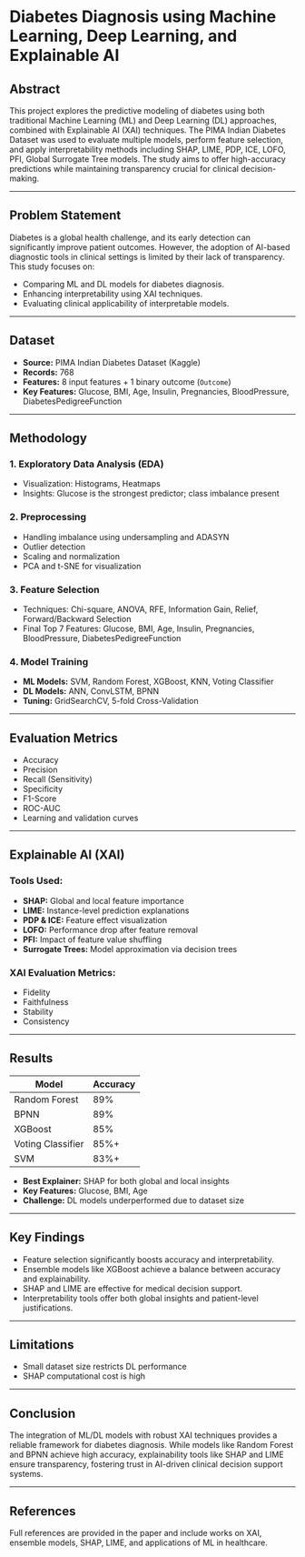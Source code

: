 
#  Diabetes Diagnosis using Machine Learning, Deep Learning, and Explainable AI


## Abstract

This project explores the predictive modeling of diabetes using both traditional Machine Learning (ML) and Deep Learning (DL) approaches, combined with Explainable AI (XAI) techniques. The PIMA Indian Diabetes Dataset was used to evaluate multiple models, perform feature selection, and apply interpretability methods including SHAP, LIME, PDP, ICE, LOFO, PFI, Global Surrogate Tree models. The study aims to offer high-accuracy predictions while maintaining transparency crucial for clinical decision-making.

---

##  Problem Statement

Diabetes is a global health challenge, and its early detection can significantly improve patient outcomes. However, the adoption of AI-based diagnostic tools in clinical settings is limited by their lack of transparency. This study focuses on:
- Comparing ML and DL models for diabetes diagnosis.
- Enhancing interpretability using XAI techniques.
- Evaluating clinical applicability of interpretable models.

---

##  Dataset

- **Source:** PIMA Indian Diabetes Dataset (Kaggle)
- **Records:** 768
- **Features:** 8 input features + 1 binary outcome (`Outcome`)
- **Key Features:** Glucose, BMI, Age, Insulin, Pregnancies, BloodPressure, DiabetesPedigreeFunction

---

##  Methodology

### 1. Exploratory Data Analysis (EDA)
- Visualization: Histograms, Heatmaps
- Insights: Glucose is the strongest predictor; class imbalance present

### 2. Preprocessing
- Handling imbalance using undersampling and ADASYN
- Outlier detection
- Scaling and normalization
- PCA and t-SNE for visualization

### 3. Feature Selection
- Techniques: Chi-square, ANOVA, RFE, Information Gain, Relief, Forward/Backward Selection
- Final Top 7 Features: Glucose, BMI, Age, Insulin, Pregnancies, BloodPressure, DiabetesPedigreeFunction

### 4. Model Training
- **ML Models:** SVM, Random Forest, XGBoost, KNN, Voting Classifier
- **DL Models:** ANN, ConvLSTM, BPNN
- **Tuning:** GridSearchCV, 5-fold Cross-Validation

---

## Evaluation Metrics

- Accuracy
- Precision
- Recall (Sensitivity)
- Specificity
- F1-Score
- ROC-AUC
- Learning and validation curves

---

##  Explainable AI (XAI)

### Tools Used:
- **SHAP:** Global and local feature importance
- **LIME:** Instance-level prediction explanations
- **PDP & ICE:** Feature effect visualization
- **LOFO:** Performance drop after feature removal
- **PFI:** Impact of feature value shuffling
- **Surrogate Trees:** Model approximation via decision trees

### XAI Evaluation Metrics:
- Fidelity
- Faithfulness
- Stability
- Consistency

---

## Results

| Model            | Accuracy |
|------------------|----------|
| Random Forest    | 89%      |
| BPNN             | 89%      |
| XGBoost          | 85%      |
| Voting Classifier| 85%+     |
| SVM              | 83%+     |

- **Best Explainer:** SHAP for both global and local insights
- **Key Features:** Glucose, BMI, Age
- **Challenge:** DL models underperformed due to dataset size

---

##  Key Findings

- Feature selection significantly boosts accuracy and interpretability.
- Ensemble models like XGBoost achieve a balance between accuracy and explainability.
- SHAP and LIME are effective for medical decision support.
- Interpretability tools offer both global insights and patient-level justifications.

---

##  Limitations

- Small dataset size restricts DL performance
- SHAP computational cost is high
---

##  Conclusion

The integration of ML/DL models with robust XAI techniques provides a reliable framework for diabetes diagnosis. While models like Random Forest and BPNN achieve high accuracy, explainability tools like SHAP and LIME ensure transparency, fostering trust in AI-driven clinical decision support systems.

---

##  References

Full references are provided in the paper and include works on XAI, ensemble models, SHAP, LIME, and applications of ML in healthcare.
